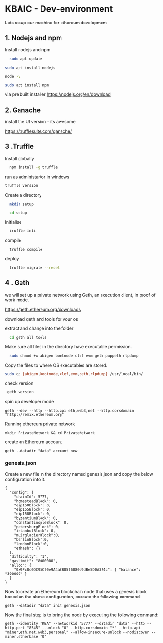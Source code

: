 
# KBAIC - Dev-environment

Lets setup our machine for ethereum development

## 1. Nodejs and npm

Install nodejs and npm

```bash
  sudo apt update
```
 ```bash
 sudo apt install nodejs
```   
 ```bash
 node -v
```   
 ```bash
sudo apt install npm
```   
via pre built installer https://nodejs.org/en/download

## 2. Ganache

install the UI version - its awesome

https://trufflesuite.com/ganache/

## 3 .Truffle

Install globally

```bash
  npm install -g truffle

```
run as administartor in windows
```bash
truffle version

```

Create a directory
```bash
  mkdir setup
```
```bash
  cd setup
```

Initialise 

```bash
  truffle init
```

compile

```bash
  truffle compile
```
deploy

```bash
  truffle migrate --reset
```

## 4 . Geth
we will set up a private network using Geth, an execution client, in proof of work mode.

https://geth.ethereum.org/downloads

download geth and tools for your os

extract and change into the folder

```bash
  cd geth all tools
```
Make sure all files in the directory have executable permission.


```bash
  sudo chmod +x abigen bootnode clef evm geth puppeth rlpdump
```
Copy the files to where OS executables are stored.

```bash
sudo cp {abigen,bootnode,clef,evm,geth,rlpdump} /usr/local/bin/
```
check version
```bash
 geth version
```
spin up developer mode 
```
geth --dev --http --http.api eth,web3,net --http.corsdomain "http://remix.ethereum.org"
```

Running ethereum private network

```
mkdir PrivateNetwork && cd PrivateNetwork
```
create an Ethereum account

```
geth --datadir "data" account new
```


### genesis.json

Create a new file in the directory named genesis.json and copy the below configuration into it.
```
{
  "config": {
    "chainId": 5777,
    "homesteadBlock": 0,
    "eip150Block": 0,
    "eip155Block": 0,
    "eip158Block": 0,
    "byzantiumBlock": 0,
    "constantinopleBlock": 0,
    "petersburgBlock": 0,
    "istanbulBlock": 0,
    "muirglacierBlock":0,
    "berlinBlock":0,
    "londonBlock":0,
    "ethash": {}
  },
  "difficulty": "1",
  "gasLimit": "8000000",
  "alloc": {
    "0x9Fc8c0DC95Cf0e9A4aCB85f6080d9dBe5D0A324c": { "balance": "300000" }
  }
}
```
Now to create an Ethereum blockchain node that uses a genesis block based on the above configuration, execute the following command

```
geth --datadir "data" init genesis.json
```

Now the final step is to bring the node by executing the following command:

```
geth --identity "KBA" --networkid "5777" --datadir "data" --http --http.port "8545" --unlock "0" --http.corsdomain "*" --http.api "miner,eth,net,web3,personal" --allow-insecure-unlock --nodiscover --miner.etherbase "0"
```


